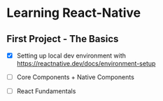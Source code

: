 # Learning React-Native

## First Project - The Basics
- [x] Setting up local dev environment with https://reactnative.dev/docs/environment-setup
- [ ] Core Components + Native Components
- [ ] React Fundamentals


